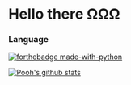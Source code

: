 # Hello there ΩΩΩ

### Language

[![forthebadge made-with-python](http://ForTheBadge.com/images/badges/made-with-python.svg)](https://www.python.org/)

[![Pooh's github stats](https://github-readme-stats.vercel.app/api?username=SIrapopKunjiak&theme=algolia)](https://github.com/SIrapopKunjiak)
